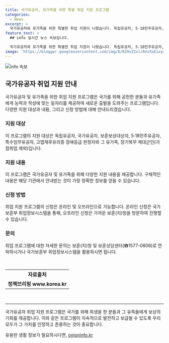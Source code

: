```yaml
---
title: 국가유공자, 유가족을 위한 특별 취업 지원 프로그램
categories:
  - News
excerpt: >
  국가유공자와 유가족을 위한 특별한 취업 지원이 나왔습니다. 독립유공자, 5·18민주유공자, 고엽제후유의증 등의 유가족들이 대상이며, 온/오프라인으로 신청할 수 있습니다. 이에 대한 자세한 내용은 국가보훈부 취업정보시스템에서 확인할 수 있고, 보훈청이나 상담센터로 문의할 수 있습니다. 이러한 정책 뉴스는 공공누리 조건에 따라 자유롭게 이용 가능하니, 많은 분들의 관심을 부탁드립니다.
feature_text: >
  ## info 실시간 뉴스 속보입니다.

  국가유공자와 유가족을 위한 특별한 취업 지원이 나왔습니다. 독립유공자, 5·18민주유공자, 고엽제후유의증 등의 유가족들이 대상이며, 온/오프라인으로 신청할 수 있습니다. 이에 대한 자세한 내용은 국가보훈부 취업정보시스템에서 확인할 수 있고, 보훈청이나 상담센터로 문의할 수 있습니다. 이러한 정책 뉴스는 공공누리 조건에 따라 자유롭게 이용 가능하니, 많은 분들의 관심을 부탁드립니다.
image: 'https://blogger.googleusercontent.com/img/b/R29vZ2xl/AVvXsEixyZcFfHzMRdzZMjFBmAUKJYCLCGyLL1o632UiGVXcaFdKo_bkvkuCioo0uUKlGfBVcT3P84aROyZIXSBEx3Aw5nCQ3pTgDom1WDC4m8eifvWiAmWEEVb4x6G_l8C0QH225ldMjyaFvpxGEBGNO37VmDTDMHGhJPq73UglMfDca1-0aw/s1600/blogspot.png'
---
```


<p><img src="https://blogger.googleusercontent.com/img/b/R29vZ2xl/AVvXsEixyZcFfHzMRdzZMjFBmAUKJYCLCGyLL1o632UiGVXcaFdKo_bkvkuCioo0uUKlGfBVcT3P84aROyZIXSBEx3Aw5nCQ3pTgDom1WDC4m8eifvWiAmWEEVb4x6G_l8C0QH225ldMjyaFvpxGEBGNO37VmDTDMHGhJPq73UglMfDca1-0aw/s1600/blogspot.png" alt="info 속보" /></p>

<h2 data-ke-size="size26">국가유공자 취업 지원 안내</h2>

<p data-ke-size="size16">국가유공자 및 유가족을 위한 취업 지원 프로그램은 국가를 위해 공헌한 분들과 유가족에게 능력과 적성에 맞는 일자리를 제공하여 새로운 출발을 도와주는 프로그램입니다. 다양한 지원 대상과 내용, 그리고 신청 방법에 대해 안내드리겠습니다.</p>

<h3>지원 대상</h3>

<p data-ke-size="size16">이 프로그램의 지원 대상은 독립유공자, 국가유공자, 보훈보상대상자, 5·18민주유공자, 특수임무유공자, 고엽제후유의증 장애등급 판정자와 그 유가족, 장기복무 제대군인(가점취업 제외)입니다.</p>

<h3>지원 내용</h3>

<p data-ke-size="size16">이 프로그램은 국가유공자 및 유가족을 위해 다양한 지원 내용을 제공합니다. 구체적인 내용은 해당 기관에서 안내받는 것이 가장 정확한 정보를 얻을 수 있습니다.</p>

<h3>신청 방법</h3>

<p data-ke-size="size16">취업 지원 프로그램의 신청은 온라인 및 오프라인으로 가능합니다. 온라인 신청은 국가보훈부 취업정보시스템을 통해, 오프라인 신청은 가까운 보훈(지)청을 방문하여 진행할 수 있습니다.</p>

<h3>문의</h3>

<p data-ke-size="size16">취업 프로그램에 대한 자세한 문의는 보훈(지)청 및 보훈상담센터(☎1577-0606)로 연락하시거나 국가보훈부 취업정보시스템을 활용하시면 됩니다.</p>

<p data-ke-size="size16">&nbsp;</p>

<table>
    <tbody>
        <tr>
            <td style="text-align: center; height: 17px;"><b>자료출처</b></td>
        </tr>
        <tr>
            <td style="text-align: center; height: 17px;"><b>정책브리핑 www.korea.kr</b></td>
        </tr>
    </tbody>
</table>

<p data-ke-size="size16">&nbsp;</p>

<hr>

<p data-ke-size="size16">국가유공자 취업 지원 프로그램은 국가를 위해 희생을 한 분들과 그 유족들에게 보상의 기회를 제공합니다. 이와 같은 프로그램이 지속적으로 발전하고 보급될 수 있도록 우리 모두가 그 가치를 인정하고 존중하는 것이 중요합니다.</p>
유용한 생활 정보가 필요하시다면, <a href="https://onioninfo.kr" rel="dofollow">onioninfo.kr</a>


